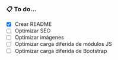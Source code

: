 ### 📋 To do...
- [x] Crear README
- [ ] Optimizar SEO
- [ ] Optimizar imágenes
- [ ] Optimizar carga diferida de módulos JS
- [ ] Optimizar carga diferida de Bootstrap
